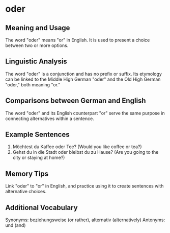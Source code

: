 # oder
## Meaning and Usage
The word "oder" means "or" in English. It is used to present a choice between two or more options.

## Linguistic Analysis
The word "oder" is a conjunction and has no prefix or suffix. Its etymology can be linked to the Middle High German "oder" and the Old High German "oder," both meaning "or."

## Comparisons between German and English
The word "oder" and its English counterpart "or" serve the same purpose in connecting alternatives within a sentence.

## Example Sentences
1. Möchtest du Kaffee oder Tee? (Would you like coffee or tea?)
2. Gehst du in die Stadt oder bleibst du zu Hause? (Are you going to the city or staying at home?)

## Memory Tips
Link "oder" to "or" in English, and practice using it to create sentences with alternative choices.

## Additional Vocabulary
Synonyms: beziehungsweise (or rather), alternativ (alternatively)
Antonyms: und (and)